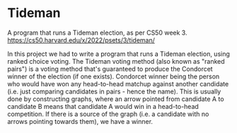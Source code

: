 # Tideman
A program that runs a Tideman election, as per CS50 week 3.
https://cs50.harvard.edu/x/2022/psets/3/tideman/

In this project we had to write a program that runs a Tideman election, using ranked choice voting. The Tideman voting method (also known as "ranked pairs") is a voting method that's guaranteed to produce the Condorcet winner of the election (if one exists). Condorcet winner being the person who would have won any head-to-head matchup against another candidate (i.e. just comparing candidates in pairs - hence the name). This is usually done by constructing graphs, where an arrow pointed from candidate A to candidate B means that candidate A would win in a head-to-head competition. If there is a source of the graph (i.e. a candidate with no arrows pointing towards them), we have a winner.
